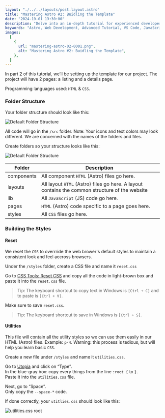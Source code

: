 ```yaml
---
layout: "./../../layouts/post.layout.astro"
title: "Mastering Astro #2: Buidling the Template"
date: "2024-10-01 13:30:00"
description: "Delve into an in-depth tutorial for experienced developers to navigate Astro, exploring optimal setups, command-line workflows, and project structuring. Elevate your web development skills with Astro's powerful capabilities."
keywords: "Astro, Web Development, Advanced Tutorial, VS Code, JavaScript, Buidling the Template, Command-line Workflow, NPM Dependencies, Git Repository, Markdown"
images:
  [
    {
      url: "mastering-astro-02-0001.png",
      alt: "Mastering Astro #2: Buidling the Template",
    },
  ]
---
```


In part 2 of this tutorial, we’ll be setting up the template for our project. The project will have 2 pages: a listing and a details page.

Programming languages used: `HTML` & `CSS`.

### Folder Structure

Your folder structure should look like this:

![Default Folder Structure](/screenshots/posts/mastering-astro-02-0002.png)

All code will go in the `/src` folder. Note: Your icons and text colors may look different. We are concerned with the names of the folders and files.

Create folders so your structure looks like this:

![Default Folder Structure](/screenshots/posts/mastering-astro-02-0003.png)

| Folder     | Description                                                                                    |
| ---------- | ---------------------------------------------------------------------------------------------- |
| components | All component `HTML` (Astro) files go here.                                                    |
| layouts    | All layout `HTML` (Astro) files go here. A layout contains the common structure of the website |
| lib        | All `JavaScript` (JS) code go here.                                                            |
| pages      | `HTML` (Astro) code specific to a page goes here.                                              |
| styles     | All `CSS` files go here.                                                                       |

### Building the Styles

#### Reset

We reset the `CSS` to overrride the web brower's default styles to maintain a consistent look and feel accross browsers.

Under the `/styles` folder, create a CSS file and name it `reset.css`

Go to [CSS Tools: Reset CSS](https://meyerweb.com/eric/tools/css/reset/) and copy all the code in light-brown box and paste it into the `reset.css` file.

> Tip: The keyboard shortcut to copy text in Windows is `[Ctrl + C]` and to paste is `[Ctrl + V]`.

Make sure to save `reset.css`.

> Tip: The keyboard shortcut to save in Windows is `[Ctrl + S]`.

#### Utilities

This file will contain all the utility styles so we can use them easily in our HTML (Astro) files. Example: `p-4`. Warning: this process is tedious, but will help you learn basic `CSS`.

Create a new file under `/styles` and name it `utilities.css`.

Go to [Utopia](https://utopia.fyi/) and click on “Type”.<br>
In the blue-gray box: copy every things from the line `:root {` to `}`.<br>
Paste it into the `utilities.css` file.

Next, go to “Space”.<br>
Only copy the `--space-*` code.

If done correctly, your `utitlies.css` should look like this:

![utilities.css root](/screenshots/posts/mastering-astro-02-0004.png)
